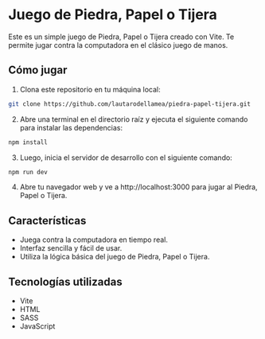 # Juego de Piedra, Papel o Tijera

Este es un simple juego de Piedra, Papel o Tijera creado con Vite. Te permite jugar contra la computadora en el clásico juego de manos.

## Cómo jugar

1. Clona este repositorio en tu máquina local:
```bash
git clone https://github.com/lautarodellamea/piedra-papel-tijera.git
```
2. Abre una terminal en el directorio raíz y ejecuta el siguiente comando para instalar las dependencias:
``` bash
npm install
```
3. Luego, inicia el servidor de desarrollo con el siguiente comando:
```bash
npm run dev
```
4. Abre tu navegador web y ve a http://localhost:3000 para jugar al Piedra, Papel o Tijera.


## Características

- Juega contra la computadora en tiempo real.
- Interfaz sencilla y fácil de usar.
- Utiliza la lógica básica del juego de Piedra, Papel o Tijera.

## Tecnologías utilizadas

- Vite
- HTML
- SASS
- JavaScript
